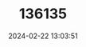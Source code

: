 ---
title: "136135"
category: "Salamandrina perspicillata"
draft: false
date: 2024-02-22 13:03:51
languages:
  Italian: ["Salamandrina settentrionale"]
  English: ["Northern Spectacled Salamander"]
---